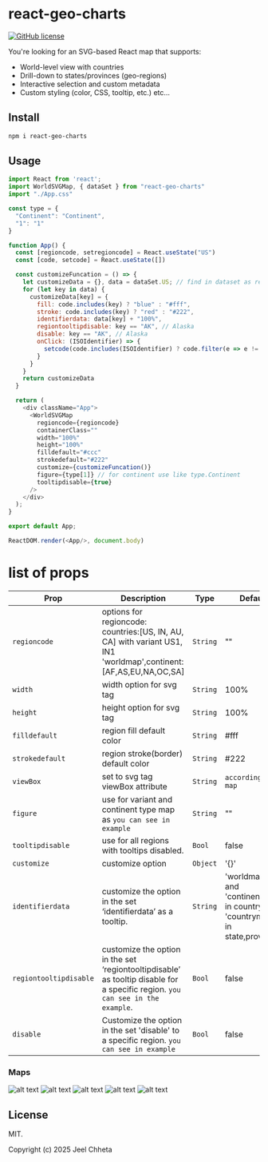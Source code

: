 # react-geo-charts

[![GitHub license](https://img.shields.io/badge/license-MIT-blue.svg?style=flat-square)](https://github.com/jeelchheta/react-simple-checkboxlist/blob/main/LICENSE)

You're looking for an SVG-based React map that supports:
- World-level view with countries
- Drill-down to states/provinces (geo-regions)
- Interactive selection and custom metadata
- Custom styling (color, CSS, tooltip, etc.) etc...


## Install

```sh
npm i react-geo-charts
```

## Usage

```javascript
import React from 'react';
import WorldSVGMap, { dataSet } from "react-geo-charts"
import "./App.css"

const type = {
  "Continent": "Continent",
  "1": "1"
}

function App() {
  const [regioncode, setregioncode] = React.useState("US")
  const [code, setcode] = React.useState([])

  const customizeFuncation = () => {
    let customizeData = {}, data = dataSet.US; // find in dataset as regioncode
    for (let key in data) {
      customizeData[key] = {
        fill: code.includes(key) ? "blue" : "#fff",
        stroke: code.includes(key) ? "red" : "#222",
        identifierdata: data[key] + "100%",
        regiontooltipdisable: key == "AK", // Alaska
        disable: key == "AK", // Alaska
        onClick: (ISOIdentifier) => {
          setcode(code.includes(ISOIdentifier) ? code.filter(e => e != ISOIdentifier) : [...code, ISOIdentifier])
        }
      }
    }
    return customizeData
  }

  return (
    <div className="App">
      <WorldSVGMap
        regioncode={regioncode}
        containerClass=""
        width="100%"
        height="100%"
        filldefault="#ccc"
        strokedefault="#222"
        customize={customizeFuncation()}
        figure={type[1]} // for continent use like type.Continent
        tooltipdisable={true}
      />
    </div>
  );
}

export default App;

ReactDOM.render(<App/>, document.body)
```

# list of props
| Prop              | Description                                                    | Type               | Default           |
| ----------------- | -------------------------------------------------------------- | ------------------ | ----------------- |
| `regioncode`         | options for regioncode:  countries:[US, IN, AU, CA] with variant US1, IN1 'worldmap',continent:[AF,AS,EU,NA,OC,SA]         | `String` | ""                |
| `width`    |  width option for svg tag                          | `String` | 100%              |
| `height`    |  height option for svg tag  | `String`                   | 100% |
| `filldefault`     | region fill default color                                        | `String` | #fff           |
| `strokedefault`     | region stroke(border) default color              | `String` | #222           |
| `viewBox`     | set to svg tag  viewBox attribute             | `String` | `according to map`           |
| `figure` | use for variant and continent type map as `you can see in example`       | `String` | ""   | 
| `tooltipdisable` | use for all regions with tooltips disabled.      | `Bool` | false   | 
| `customize` | customize option                   | `Object` | '{}'   |  
| `identifierdata` | customize the option in the set ‘identifierdata’ as a tooltip.      | `String` | 'worldmap' and 'continentmap' in country or 'countrymap' in state,provinces  |
| `regiontooltipdisable` | customize the option in the set ‘regiontooltipdisable’ as tooltip disable for a specific region. `you can see in the example`.    | `Bool` | false  |
| `disable` | Customize the option in the set 'disable' to a specific region. `you can see in example`    | `Bool` | false  |

### Maps

![alt text](https://raw.githubusercontent.com/jeelchheta/react-geo-maps/refs/heads/main/charts/world.png)
![alt text](https://raw.githubusercontent.com/jeelchheta/react-geo-maps/refs/heads/main/charts/IN.png)
![alt text](https://raw.githubusercontent.com/jeelchheta/react-geo-maps/refs/heads/main/charts/AU.png)
![alt text](https://raw.githubusercontent.com/jeelchheta/react-geo-maps/refs/heads/main/charts/US.png)
![alt text](https://raw.githubusercontent.com/jeelchheta/react-geo-maps/refs/heads/main/charts/CA.png)


## License

MIT.

Copyright (c) 2025 Jeel Chheta